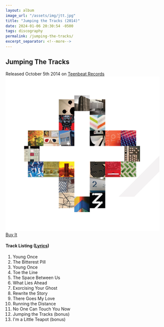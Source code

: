 ```yaml
---
layout: album
image_url: "/assets/img/jtt.jpg"
title: "Jumping the Tracks (2014)"
date: 2024-01-06 20:30:54 -0500
tags: discography
permalink: /jumping-the-tracks/
excerpt_separator: <!--more-->
---
```


<!--more-->

## Jumping The Tracks

<div id="release-info">
    Released October 5th 2014 on <a href="https://teenbeat.net">Teenbeat Records</a>
</div>

<div id="container">
    <div id="artwork">
        <a href="/assets/img/jtt.jpg" alt="Full res version"><img src="/assets/img/jtt.jpg"/></a>
        <div id="buy-album-btn">
            <div class="button-sm">
                <a href="/store/#jumping-the-tracks">Buy It</a>
            </div>
        </div>
    </div>
    <div id="tracklist">
        <h4>Track Listing (<a href="/lyrics/#jumping-the-tracks-album">Lyrics</a>)</h4>
        <ol>
            <li>Young Once</li>
            <li>The Bitterest Pill</li>
            <li>Young Once</li>
            <li>Toe the Line</li>
            <li>The Space Between Us</li>
            <li>What Lies Ahead</li>
            <li>Exorcising Your Ghost</li>
            <li>Rewrite the Story</li>
            <li>There Goes My Love</li>
            <li>Running the Distance</li>
            <li>No One Can Touch You Now</li>
            <li>Jumping the Tracks (bonus)</li>
            <li>I'm a Little Teapot (bonus)</li>
        </ol>
    </div>
</div>
